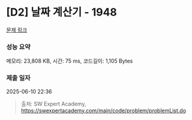 # [D2] 날짜 계산기 - 1948 

[문제 링크](https://swexpertacademy.com/main/code/problem/problemDetail.do?contestProbId=AV5PnnU6AOsDFAUq) 

### 성능 요약

메모리: 23,808 KB, 시간: 75 ms, 코드길이: 1,105 Bytes

### 제출 일자

2025-06-10 22:36



> 출처: SW Expert Academy, https://swexpertacademy.com/main/code/problem/problemList.do